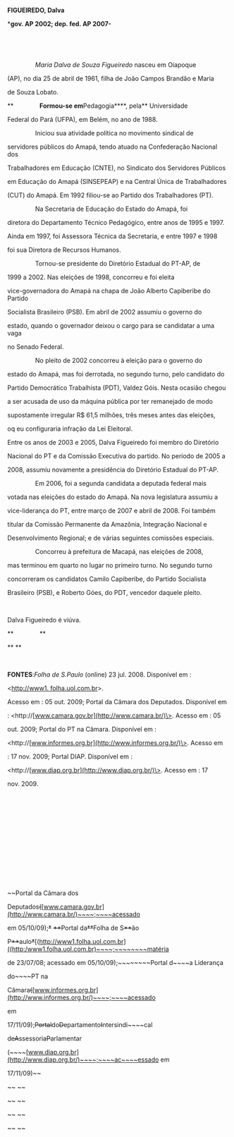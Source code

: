 **FIGUEIREDO, Dalva**



\***gov. AP 2002; dep. fed. AP 2007-**



 



 



                *Maria Dalva de Souza Figueiredo* nasceu em Oiapoque

(AP), no dia 25 de abril de 1961, filha de João Campos Brandão e Maria

de Souza Lobato.



**               ****Formou-se em****Pedagogia****, pela** Universidade

Federal do Pará (UFPA), em Belém, no ano de 1988.



                Iniciou sua atividade política no movimento sindical de

servidores públicos do Amapá, tendo atuado na Confederação Nacional dos

Trabalhadores em Educação (CNTE), no Sindicato dos Servidores Públicos

em Educação do Amapá (SINSEPEAP) e na Central Única de Trabalhadores

(CUT) do Amapá. Em 1992 filiou-se ao Partido dos Trabalhadores (PT).



                Na Secretaria de Educação do Estado do Amapá, foi

diretora do Departamento Técnico Pedagógico, entre anos de 1995 e 1997.

Ainda em 1997, foi Assessora Técnica da Secretaria, e entre 1997 e 1998

foi sua Diretora de Recursos Humanos.



                Tornou-se presidente do Diretório Estadual do PT-AP, de

1999 a 2002. Nas eleições de 1998, concorreu e foi eleita

vice-governadora do Amapá na chapa de João Alberto Capiberibe do Partido

Socialista Brasileiro (PSB). Em abril de 2002 assumiu o governo do

estado, quando o governador deixou o cargo para se candidatar a uma vaga

no Senado Federal.



                No pleito de 2002 concorreu à eleição para o governo do

estado do Amapá, mas foi derrotada, no segundo turno, pelo candidato do

Partido Democrático Trabalhista (PDT), Valdez Góis. Nesta ocasião chegou

a ser acusada de uso da máquina pública por ter remanejado de modo

supostamente irregular R\$ 61,5 milhões, três meses antes das eleições,

oq eu configuraria infração da Lei Eleitoral.



Entre os anos de 2003 e 2005, Dalva Figueiredo foi membro do Diretório

Nacional do PT e da Comissão Executiva do partido. No período de 2005 a

2008, assumiu novamente a presidência do Diretório Estadual do PT-AP.



                Em 2006, foi a segunda candidata a deputada federal mais

votada nas eleições do estado do Amapá. Na nova legislatura assumiu a

vice-liderança do PT, entre março de 2007 e abril de 2008. Foi também

titular da Comissão Permanente da Amazônia, Integração Nacional e

Desenvolvimento Regional; e de várias seguintes comissões especiais.



                Concorreu à prefeitura de Macapá, nas eleições de 2008,

mas terminou em quarto no lugar no primeiro turno. No segundo turno

concorreram os candidatos Camilo Capiberibe, do Partido Socialista

Brasileiro (PSB), e Roberto Góes, do PDT, vencedor daquele pleito.



                              



Dalva Figueiredo é viúva.



**               **



** **



 



**FONTES**:*Folha de S.Paulo* (online) 23 jul. 2008. Disponível em :

\<[http://www1. folha.uol.com.br](http://www1.%20folha.uol.com.br/)\>.

Acesso em : 05 out. 2009; Portal da Câmara dos Deputados. Disponível em

: \<http://[www.camara.gov.br](http://www.camara.br/)\>. Acesso em : 05

out. 2009; Portal do PT na Câmara. Disponível em :

\<http://[www.informes.org.br](http://www.informes.org.br/)\>. Acesso em

: 17 nov. 2009; Portal DIAP. Disponível em :

\<http://[www.diap.org.br](http://www.diap.org.br/)\>. Acesso em : 17

nov. 2009.



 



 



 



 



 



 



 



~~Portal da Câmara dos

Deputados~~~~(~~~~[www.camara.gov.br](http://www.camara.br/)~~~~;~~~~acessado

em 05/10/09);~~*~~ ~~**~~Portal da~~**~~Folha de S~~**~~ão

P~~**~~aulo~~*~~[(http://www1.folha.uol.com.br]((http:/www1.folha.uol.com.br)~~~~;~~~~~~~~matéria

de 23/07/08; acessado em 05/10/09);~~~~~~~~Portal d~~~~a Liderança

do~~~~PT na

Câmara~~~~(~~~~[www.informes.org.br](http://www.informes.org.br/)~~~~;~~~~acessado

em

17/11/09);~~~~Portal~~~~do~~~~D~~~~epartamento~~~~I~~~~ntersindi~~~~cal

de~~~~A~~~~ssessoria~~~~P~~~~arlamentar

(~~~~[www.diap.org.br](http://www.diap.org.br/)~~~~;~~~~ac~~~~essado em

17/11/09)~~



~~ ~~



~~ ~~



~~ ~~



~~ ~~



 

